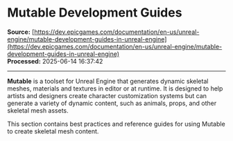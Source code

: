 # Mutable Development Guides

**Source:** [https://dev.epicgames.com/documentation/en-us/unreal-engine/mutable-development-guides-in-unreal-engine](https://dev.epicgames.com/documentation/en-us/unreal-engine/mutable-development-guides-in-unreal-engine)  
**Processed:** 2025-06-14 16:37:42

---

**Mutable** is a toolset for Unreal Engine that generates dynamic skeletal meshes, materials and textures in editor or at runtime. It is designed to help artists and designers create character customization systems but can generate a variety of dynamic content, such as animals, props, and other skeletal mesh assets.

This section contains best practices and reference guides for using Mutable to create skeletal mesh content.